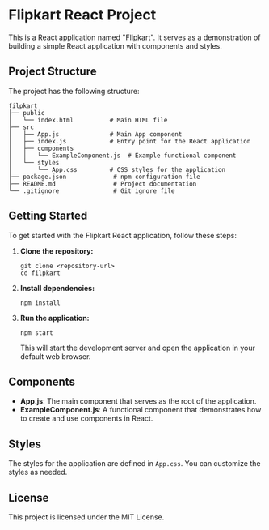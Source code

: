 # Flipkart React Project

This is a React application named "Flipkart". It serves as a demonstration of building a simple React application with components and styles.

## Project Structure

The project has the following structure:

```
filpkart
├── public
│   └── index.html          # Main HTML file
├── src
│   ├── App.js              # Main App component
│   ├── index.js            # Entry point for the React application
│   ├── components
│   │   └── ExampleComponent.js  # Example functional component
│   └── styles
│       └── App.css         # CSS styles for the application
├── package.json             # npm configuration file
├── README.md                # Project documentation
└── .gitignore               # Git ignore file
```

## Getting Started

To get started with the Flipkart React application, follow these steps:

1. **Clone the repository:**
   ```
   git clone <repository-url>
   cd filpkart
   ```

2. **Install dependencies:**
   ```
   npm install
   ```

3. **Run the application:**
   ```
   npm start
   ```

   This will start the development server and open the application in your default web browser.

## Components

- **App.js**: The main component that serves as the root of the application.
- **ExampleComponent.js**: A functional component that demonstrates how to create and use components in React.

## Styles

The styles for the application are defined in `App.css`. You can customize the styles as needed.

## License

This project is licensed under the MIT License.